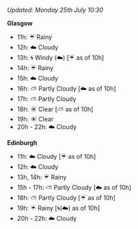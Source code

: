 *Updated: Monday 25th July 10:30*

**Glasgow**

* 11h: :umbrella: Rainy
* 12h: :cloud: Cloudy
* 13h: :cyclone: Windy (:cloud:) [:umbrella: as of 10h]
* 14h: :umbrella: Rainy
* 15h: :cloud: Cloudy
* 16h: :partly_sunny: Partly Cloudy [:cloud: as of 10h]
* 17h: :partly_sunny: Partly Cloudy
* 18h: :sunny: Clear [:partly_sunny: as of 10h]
* 19h: :sunny: Clear
* 20h - 22h: :cloud: Cloudy

**Edinburgh**

* 11h: :cloud: Cloudy [:umbrella: as of 10h]
* 12h: :cloud: Cloudy
* 13h, 14h: :umbrella: Rainy
* 15h - 17h: :partly_sunny: Partly Cloudy [:cloud: as of 10h]
* 18h: :partly_sunny: Partly Cloudy [:umbrella: as of 10h]
* 19h: :umbrella: Rainy [:cyclone:(:cloud:) as of 10h]
* 20h - 22h: :cloud: Cloudy

